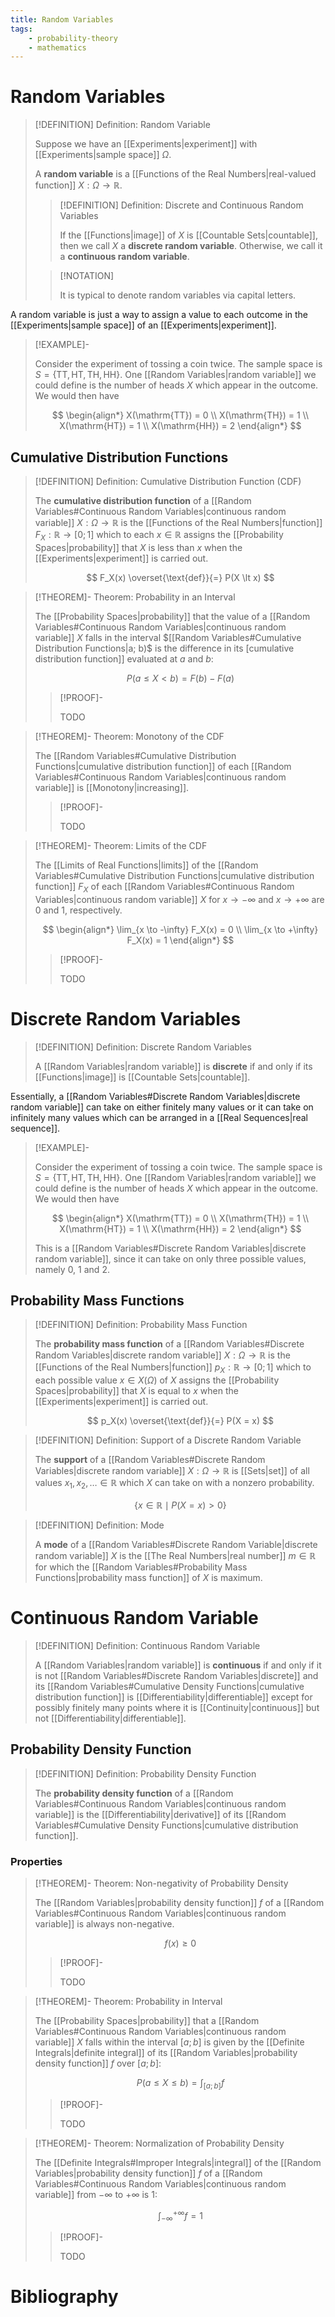 ```yaml
---
title: Random Variables
tags:
    - probability-theory
    - mathematics
---
```


# Random Variables

>[!DEFINITION] Definition: Random Variable
>
>Suppose we have an [[Experiments|experiment]] with [[Experiments|sample space]] $\Omega$.
>
>A **random variable** is a [[Functions of the Real Numbers|real-valued function]] $X: \Omega \to \mathbb{R}$.
>
>>[!DEFINITION] Definition: Discrete and Continuous Random Variables
>>
>>If the [[Functions|image]] of $X$ is [[Countable Sets|countable]], then we call $X$ a **discrete random variable**. Otherwise, we call it a **continuous random variable**.
>>
>
>>[!NOTATION]
>>
>>It is typical to denote random variables via capital letters.
>>
>

A random variable is just a way to assign a value to each outcome in the [[Experiments|sample space]] of an [[Experiments|experiment]].

>[!EXAMPLE]-
>
>Consider the experiment of tossing a coin twice. The sample space is $S = \{\mathrm{TT}, \mathrm{HT}, \mathrm{TH}, \mathrm{HH}\}$. One [[Random Variables|random variable]] we could define is the number of heads $X$ which appear in the outcome. We would then have
>
>$$
>\begin{align*}
>X(\mathrm{TT}) = 0 \\
>X(\mathrm{TH}) = 1 \\
>X(\mathrm{HT}) = 1 \\
>X(\mathrm{HH}) = 2
>\end{align*}
>$$
>

## Cumulative Distribution Functions

>[!DEFINITION] Definition: Cumulative Distribution Function (CDF)
>
>The **cumulative distribution function** of a [[Random Variables#Continuous Random Variables|continuous random variable]] $X: \Omega \to \mathbb{R}$ is the [[Functions of the Real Numbers|function]] $F_X: \mathbb{R} \to [0;1]$ which to each $x \in \mathbb{R}$ assigns the [[Probability Spaces|probability]] that $X$ is less than $x$ when the [[Experiments|experiment]] is carried out.
>
>$$
>F_X(x) \overset{\text{def}}{=} P(X \lt x)
>$$
>

>[!THEOREM]- Theorem: Probability in an Interval
>
>The [[Probability Spaces|probability]] that the value of a [[Random Variables#Continuous Random Variables|continuous random variable]] $X$ falls in the interval $[[Random Variables#Cumulative Distribution Functions|a; b)$ is the difference in its [cumulative distribution function]] evaluated at $a$ and $b$:
>
>$$
>P(a \le X \lt b) = F(b) - F(a)
>$$
>
>>[!PROOF]-
>>
>>TODO
>>
>

>[!THEOREM]- Theorem: Monotony of the CDF
>
>The [[Random Variables#Cumulative Distribution Functions|cumulative distribution function]] of each [[Random Variables#Continuous Random Variables|continuous random variable]] is [[Monotony|increasing]].
>
>>[!PROOF]-
>>
>>TODO
>>
>

>[!THEOREM]- Theorem: Limits of the CDF
>
>The [[Limits of Real Functions|limits]] of the [[Random Variables#Cumulative Distribution Functions|cumulative distribution function]] $F_X$ of each [[Random Variables#Continuous Random Variables|continuous random variable]] $X$ for $x \to -\infty$ and $x \to +\infty$ are $0$ and $1$, respectively.
>
>$$
>\begin{align*}
>\lim_{x \to -\infty} F_X(x) = 0 \\
>\lim_{x \to +\infty} F_X(x) = 1
>\end{align*}
>$$
>
>>[!PROOF]-
>>
>>TODO
>>
>

# Discrete Random Variables

>[!DEFINITION] Definition: Discrete Random Variables
>
>A [[Random Variables|random variable]] is **discrete** if and only if its [[Functions|image]] is [[Countable Sets|countable]].
>

Essentially, a [[Random Variables#Discrete Random Variables|discrete random variable]] can take on either finitely many values or it can take on infinitely many values which can be arranged in a [[Real Sequences|real sequence]].

>[!EXAMPLE]-
>
>Consider the experiment of tossing a coin twice. The sample space is $S = \{\mathrm{TT}, \mathrm{HT}, \mathrm{TH}, \mathrm{HH}\}$. One [[Random Variables|random variable]] we could define is the number of heads $X$ which appear in the outcome. We would then have
>
>$$
>\begin{align*}
>X(\mathrm{TT}) = 0 \\
>X(\mathrm{TH}) = 1 \\
>X(\mathrm{HT}) = 1 \\
>X(\mathrm{HH}) = 2
>\end{align*}
>$$
>
>This is a [[Random Variables#Discrete Random Variables|discrete random variable]], since it can take on only three possible values, namely $0$, $1$ and $2$.
>

## Probability Mass Functions

>[!DEFINITION] Definition: Probability Mass Function
>
>The **probability mass function** of a [[Random Variables#Discrete Random Variables|discrete random variable]] $X: \Omega \to \mathbb{R}$ is the [[Functions of the Real Numbers|function]] $p_X: \mathbb{R} \to [0;1]$ which to each possible value $x \in X(\Omega)$ of $X$ assigns the [[Probability Spaces|probability]] that $X$ is equal to $x$ when the [[Experiments|experiment]] is carried out.
>
>$$
>p_X(x) \overset{\text{def}}{=} P(X = x)
>$$
>

>[!DEFINITION] Definition: Support of a Discrete Random Variable
>
>The **support** of a [[Random Variables#Discrete Random Variables|discrete random variable]] $X: \Omega \to \mathbb{R}$ is [[Sets|set]] of all values $x_1, x_2, \dotsc \in \mathbb{R}$ which $X$ can take on with a nonzero probability.
>
>$$
>\{ x \in \mathbb{R} \mid P(X = x) \gt 0\}
>$$
>

>[!DEFINITION] Definition: Mode
>
>A **mode** of a [[Random Variables#Discrete Random Variable|discrete random variable]] $X$ is the [[The Real Numbers|real number]] $m \in \mathbb{R}$ for which the [[Random Variables#Probability Mass Functions|probability mass function]] of $X$ is maximum.
>

# Continuous Random Variable

>[!DEFINITION] Definition: Continuous Random Variable
>
>A [[Random Variables|random variable]] is **continuous** if and only if it is not [[Random Variables#Discrete Random Variables|discrete]] and its [[Random Variables#Cumulative Density Functions|cumulative distribution function]] is [[Differentiability|differentiable]] except for possibly finitely many points where it is [[Continuity|continuous]] but not [[Differentiability|differentiable]].
>

## Probability Density Function

>[!DEFINITION] Definition: Probability Density Function
>
>The **probability density function** of a [[Random Variables#Continuous Random Variables|continuous random variable]] is the [[Differentiability|derivative]] of its [[Random Variables#Cumulative Density Functions|cumulative distribution function]].
>

### Properties

>[!THEOREM]- Theorem: Non-negativity of Probability Density
>
>The [[Random Variables|probability density function]] $f$ of a [[Random Variables#Continuous Random Variables|continuous random variable]] is always non-negative.
>
>$$
>f(x) \ge 0
>$$
>
>>[!PROOF]-
>>
>>TODO
>>
> 

>[!THEOREM]- Theorem: Probability in Interval
>
>The [[Probability Spaces|probability]] that a [[Random Variables#Continuous Random Variables|continuous random variable]] $X$ falls within the interval $[a;b]$ is given by the [[Definite Integrals|definite integral]] of its [[Random Variables|probability density function]] $f$ over $[a;b]$:
>
>$$
>P(a \le X \le b) = \int_{[a;b]} f
>$$
>
>>[!PROOF]-
>>
>>
>>TODO
>

>[!THEOREM]- Theorem: Normalization of Probability Density
>
>The [[Definite Integrals#Improper Integrals|integral]] of the [[Random Variables|probability density function]] $f$ of a [[Random Variables#Continuous Random Variables|continuous random variable]] from $-\infty$ to $+\infty$ is $1$:
>
>$$
>\int_{-\infty}^{+\infty} f = 1
>$$
>
>>[!PROOF]-
>>
>>TODO
>>
>

# Bibliography